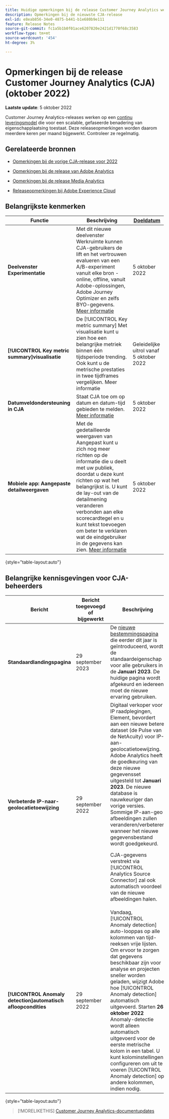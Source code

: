 ```yaml
---
title: Huidige opmerkingen bij de release Customer Journey Analytics weergeven
description: Opmerkingen bij de nieuwste CJA-release
exl-id: e8eab856-34e0-4875-b441-b1e680b9e111
feature: Release Notes
source-git-commit: fc1a5b1b0f01ace6207820e2421d1770f68c3583
workflow-type: tm+mt
source-wordcount: '454'
ht-degree: 3%

---
```


# Opmerkingen bij de release Customer Journey Analytics (CJA) (oktober 2022)

**Laatste update**: 5 oktober 2022

Customer Journey Analytics-releases werken op een [continu leveringsmodel](releases.md) die voor een scalable, gefaseerde benadering van eigenschapplaatsing toestaat. Deze releaseopmerkingen worden daarom meerdere keren per maand bijgewerkt. Controleer ze regelmatig.

## Gerelateerde bronnen

* [Opmerkingen bij de vorige CJA-release voor 2022](/help/release-notes/2022.md)

* [Opmerkingen bij de release van Adobe Analytics](https://experienceleague.adobe.com/docs/analytics/release-notes/latest.html?lang=en)

* [Opmerkingen bij de release Media Analytics](https://experienceleague.adobe.com/docs/media-analytics/using/additional-resources/release-notes.html)

* [Releaseopmerkingen bij Adobe Experience Cloud](https://experienceleague.adobe.com/docs/release-notes/experience-cloud/current.html)

## Belangrijkste kenmerken

| Functie | Beschrijving | [Doeldatum](/help/release-notes/releases.md) |
| ----------- | ---------- | ----- |
| **Deelvenster Experimentatie** | Met dit nieuwe deelvenster Werkruimte kunnen CJA-gebruikers de lift en het vertrouwen evalueren van een A/B-experiment vanuit elke bron - online, offline, vanuit Adobe-oplossingen, Adobe Journey Optimizer en zelfs BYO-gegevens. [Meer informatie](/help/analysis-workspace/c-panels/experimentation.md) | 5 oktober 2022 |
| **[!UICONTROL Key metric summary]visualisatie** | De [!UICONTROL Key metric summary] Met visualisatie kunt u zien hoe een belangrijke metriek binnen één tijdsperiode trending. Ook kunt u de metrische prestaties in twee tijdframes vergelijken. Meer informatie | Geleidelijke uitrol vanaf 5 oktober 2022 |
| **Datumveldondersteuning in CJA** | Staat CJA toe om op datum en datum-tijd gebieden te melden. [Meer informatie](/help/data-views/data-views-usecases.md#date) | 5 oktober 2022 |
| **Mobiele app: Aangepaste detailweergaven** | Met de gedetailleerde weergaven van Aangepast kunt u zich nog meer richten op de informatie die u deelt met uw publiek, doordat u deze kunt richten op wat het belangrijkst is. U kunt de lay-out van de detailmening veranderen verbonden aan elke scorecardtegel en u kunt tekst toevoegen om beter te verklaren wat de eindgebruiker in de gegevens kan zien. [Meer informatie](https://experienceleague.adobe.com/docs/analytics-platform/using/cja-dashboards/create-scorecard.html?lang=en) | 5 oktober 2022 |

{style=&quot;table-layout:auto&quot;}

## Belangrijke kennisgevingen voor CJA-beheerders

| Bericht | Bericht toegevoegd of bijgewerkt | Beschrijving |
| --- | --- | --- |
| **Standaardlandingspagina** | 29 september 2023 | De [nieuwe bestemmingspagina](/help/getting-started/landing.md) die eerder dit jaar is geïntroduceerd, wordt de standaardeigenschap voor alle gebruikers in de **Januari 2023**. De huidige pagina wordt afgekeurd en iedereen moet de nieuwe ervaring gebruiken. |
| **Verbeterde IP-naar-geolocatietoewijzing** | 29 september 2022 | Digitaal verkoper voor IP raadplegingen, Element, bevordert aan een nieuwe betere dataset (de Pulse van de NetAcuity) voor IP-aan-geolocatietoewijzing. Adobe Analytics heeft de goedkeuring van deze nieuwe gegevensset uitgesteld tot **Januari 2023**. De nieuwe database is nauwkeuriger dan vorige versies. Sommige IP-aan-geo afbeeldingen zullen veranderen/verbeteren wanneer het nieuwe gegevensbestand wordt goedgekeurd.<p> CJA-gegevens verstrekt via [!UICONTROL Analytics Source Connector] zal ook automatisch voordeel van de nieuwe afbeeldingen halen. |
| **[!UICONTROL Anomaly detection]automatisch afloopcondities** | 29 september 2022 | Vandaag, [!UICONTROL Anomaly detection] auto-looppas op alle kolommen van tijd-reeksen vrije lijsten. Om ervoor te zorgen dat gegevens beschikbaar zijn voor analyse en projecten sneller worden geladen, wijzigt Adobe hoe [!UICONTROL Anomaly detection] automatisch uitgevoerd. Starten **26 oktober 2022** Anomaly-detectie wordt alleen automatisch uitgevoerd voor de eerste metrische kolom in een tabel. U kunt kolominstellingen configureren om uit te voeren [!UICONTROL Anomaly detection] op andere kolommen, indien nodig. |

{style=&quot;table-layout:auto&quot;}

>[!MORELIKETHIS]
>[Customer Journey Analytics-documentupdates](/help/release-notes/doc-changes.md)
